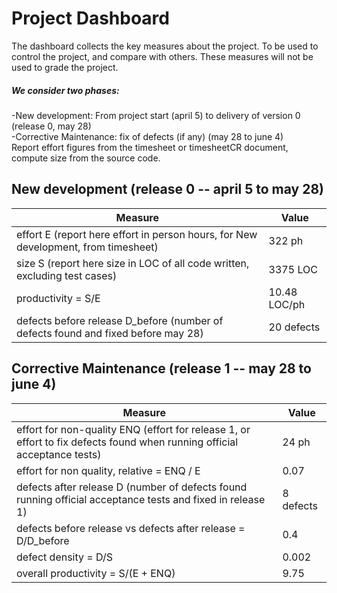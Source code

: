 # Project Dashboard

The dashboard collects the key measures about the project.
To be used to control the project, and compare with others. These measures will not be used to grade the project. <br>

##### We consider two phases: <br>

-New development: From project start (april 5) to delivery of version 0 (release 0, may 28) <br>
-Corrective Maintenance: fix of defects (if any)  (may 28 to june 4)   <br>
Report effort figures from the timesheet or timesheetCR document, compute size from the source code.

## New development (release 0  -- april 5 to may 28)
| Measure| Value |
|---|---|
|effort E (report here effort in person hours, for New development, from timesheet)  |322 ph|
|size S (report here size in LOC of all code written, excluding test cases)  |3375 LOC|
|productivity = S/E |10.48 LOC/ph|
|defects before release D_before (number of defects found and fixed before may 28) |20 defects|




## Corrective Maintenance (release 1 -- may 28 to june 4)

| Measure | Value|
|---|---|
| effort for non-quality ENQ (effort for release 1, or effort to fix defects found when running official acceptance tests) |24 ph|
| effort for non quality, relative = ENQ / E |0.07|
|defects after release D (number of defects found running official acceptance tests and  fixed in release 1) |8 defects|
| defects before release vs defects after release = D/D_before |0.4|
|defect density = D/S|0.002|
|overall productivity = S/(E + ENQ)|9.75|
